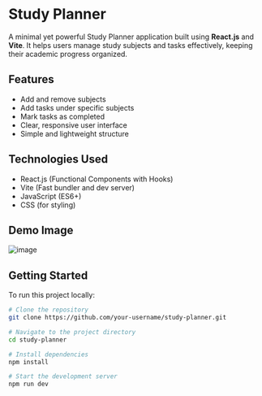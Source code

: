 # Study Planner

A minimal yet powerful Study Planner application built using **React.js** and **Vite**. It helps users manage study subjects and tasks effectively, keeping their academic progress organized.

## Features

- Add and remove subjects
- Add tasks under specific subjects
- Mark tasks as completed
- Clear, responsive user interface
- Simple and lightweight structure


## Technologies Used

- React.js (Functional Components with Hooks)
- Vite (Fast bundler and dev server)
- JavaScript (ES6+)
- CSS (for styling)

## Demo Image
![image](https://github.com/user-attachments/assets/9b99961e-20a7-42bb-a9af-23ced1d6c397)


## Getting Started

To run this project locally:

```bash
# Clone the repository
git clone https://github.com/your-username/study-planner.git

# Navigate to the project directory
cd study-planner

# Install dependencies
npm install

# Start the development server
npm run dev
